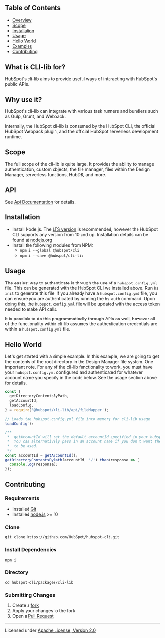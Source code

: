 ## Table of Contents

- [Overview](#what-is-cli-lib-for)
- [Scope](#scope)
- [Installation](#installation)
- [Usage](#usage)
- [Hello World](#hello-world)
- [Examples](https://github.com/HubSpot/hubspot-cli/tree/master/examples/cli-lib)
- [Contributing](#contributing)

## What is CLI-lib for?

HubSpot's cli-lib aims to provide useful ways of interacting with HubSpot's public APIs.

## Why use it?

HubSpot's cli-lib can integrate with various task runners and bundlers such as Gulp, Grunt, and Webpack.

Internally, the HubSpot cli-lib is consumed by the HubSpot CLI, the official HubSpot Webpack plugin, and the official HubSpot serverless development runtime.

## Scope

The full scope of the cli-lib is quite large. It provides the ability to manage authentication, custom objects, the file manager, files within the Design Manager, serverless functions, HubDB, and more.

## API

See [Api Documentation](../../docs/cli-lib/api) for details.

## Installation

- Install Node.js. The [LTS version](https://nodejs.org) is recommended, however the HubSpot CLI supports any version from 10 and up. Installation details can be found at [nodejs.org](https://nodejs.org)
- Install the following modules from NPM:
  - `npm i --global @hubspot/cli`
  - `npm i --save @hubspot/cli-lib`

## Usage

The easiest way to authenticate is through the use of a `hubspot.config.yml` file. This can be generated with the HubSpot CLI we installed above. Run `hs init` to generate this file. If you already have a `hubspot.config.yml` file, you can ensure you are authenticated by running the `hs auth` command. Upon doing this, the `hubspot.config.yml` file will be updated with the access token needed to make API calls.

It is possible to do this programmatically through APIs as well, however all of the functionality within cli-lib assumes the authentication credentials are within a `hubspot.config.yml` file.

## Hello World

Let's get started with a simple example. In this example, we are going to get the contents of the root directory in the Design Manager file system. One important note. For any of the cli-lib functionality to work, you must have your `hubspot.config.yml` configured and authenticated for whatever account name you specify in the code below. See the usage section above for details.

```js
const {
  getDirectoryContentsByPath,
  getAccountId,
  loadConfig,
} = require('@hubspot/cli-lib/api/fileMapper');

// Loads the hubspot.config.yml file into memory for cli-lib usage
loadConfig();

/**
 *  getAccountId will get the default accountId specified in your hubspot.config.yml file
 *  You can alternatively pass in an account name if you don't want the default account
 *  to be used.
 */
const accountId = getAccountId();
getDirectoryContentsByPath(accountId, '/').then(response => {
  console.log(response);
});
```

## Contributing

### Requirements

- Installed [Git](https://git-scm.com/book/en/v2/Getting-Started-Installing-Git)
- Installed [node.js](https://nodejs.org) >= 10

### Clone

`git clone https://github.com/HubSpot/hubspot-cli.git`

### Install Dependencies

`npm i`

### Directory

`cd hubspot-cli/packages/cli-lib`

### Submitting Changes

1. Create a [fork](https://github.com/HubSpot/hubspot-cli/fork)
2. Apply your changes to the fork
3. Open a [Pull Request](https://github.com/HubSpot/hubspot-cli/pulls)

---

Licensed under [Apache License, Version 2.0](http://www.apache.org/licenses/LICENSE-2.0)
